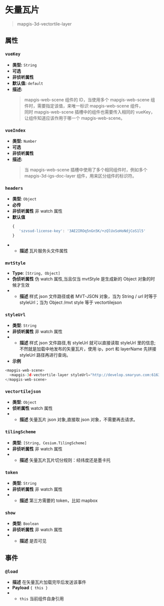 # 矢量瓦片

> mapgis-3d-vectortile-layer

## 属性

### `vueKey`

- **类型:** `String`
- **可选**
- **非侦听属性**
- **默认值:** `default`
- **描述:**
  > mapgis-web-scene 组件的 ID，当使用多个 mapgis-web-scene 组件时，需要指定该值，来唯一标识 mapgis-web-scene 组件，<br/>
  > 同时 mapgis-web-scene 插槽中的组件也需要传入相同的 vueKey，让组件知道应该作用于哪一个 mapgis-web-scene。

### `vueIndex`

- **类型:** `Number`
- **可选**
- **非侦听属性**
- **描述:**
  > 当 mapgis-web-scene 插槽中使用了多个相同组件时，例如多个 mapgis-3d-igs-doc-layer 组件，用来区分组件的标识符。

### `headers`

- **类型**: `Object`
- **必传**
- **非侦听属性** 非 watch 属性
- **默认值**
  ```js
  {
     'szvsud-license-key': '3AE2IROq5nGn5K/+zQlUxSoHoNdjCoS1l5'
  }
  ```
- - **描述** 瓦片服务头文件属性

### `mvtStyle`

- **Type**: `[String, Object]`
- **伪侦听属性** 伪 watch 属性,当且仅当 mvtStyle 是生成新的 Object 对象的时候才生效
- - **描述** 样式 json 文件路径或者 MVT-JSON 对象，当为 String / url 时等于 styleUrl；当为 Object /mvt style 等于 vectortilejson

### `styleUrl`

- **类型**: `String`
- **非侦听属性** 非 watch 属性
- - **描述** 样式 json 文件路径,有 styleUrl 就可以直接读取 styleUrl 里的信息;不然就是加载中地发布的矢量瓦片，使用 ip，port 和 layerName 先拼接 styleUrl 路径再进行查询。
- **示例**

```js
<mapgis-web-scene>
  <mapgis-3d-vectortile-layer styleUrl="http://develop.smaryun.com:6163/igs/rest/mrms/vtiles/styles/蓝色-墨卡托.json" />
</mapgis-web-scene>
```

### `vectortilejson`

- **类型**: `Object`
- **侦听属性** watch 属性
- - **描述** 矢量瓦片 json 对象,直接取 json 对象，不需要再去请求。

### `tilingScheme`

- **类型**: `[String, Cesium.TilingScheme]`
- **非侦听属性** 非 watch 属性
- - **描述** 矢量瓦片瓦片切分规则：经纬度还是墨卡托

### `token`

- **类型**: `String`
- **非侦听属性** 非 watch 属性
- - **描述** 第三方需要的 token，比如 mapbox

### `show`

- **类型**: `Boolean`
- **非侦听属性** 非 watch 属性
- - **描述** 是否可见

## 事件

### `@load`

- **描述** 在矢量瓦片加载完毕后发送该事件
- **Payload** `{ this }`
- - `this` 当前组件自身引用
